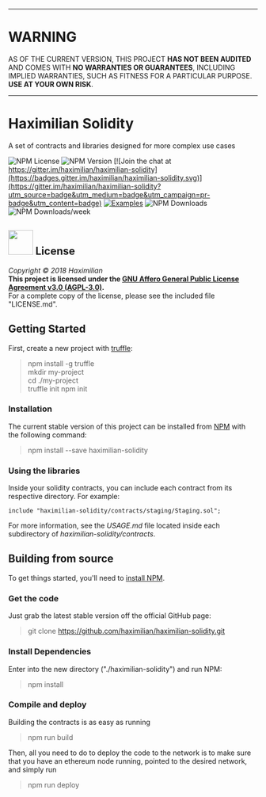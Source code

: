 ----

# WARNING

AS OF THE CURRENT VERSION, THIS PROJECT **HAS NOT BEEN AUDITED** AND COMES WITH **NO WARRANTIES OR GUARANTEES**, INCLUDING IMPLIED WARRANTIES, SUCH AS FITNESS FOR A PARTICULAR PURPOSE. **USE AT YOUR OWN RISK**.

----

# Haximilian Solidity
A set of contracts and libraries designed for more complex use cases


![NPM License](https://img.shields.io/npm/l/haximilian-solidity.svg)
![NPM Version](https://img.shields.io/npm/v/haximilian-solidity.svg)
[![Join the chat at https://gitter.im/haximilian/haximilian-solidity](https://badges.gitter.im/haximilian/haximilian-solidity.svg)](https://gitter.im/haximilian/haximilian-solidity?utm_source=badge&utm_medium=badge&utm_campaign=pr-badge&utm_content=badge)
[![Examples](https://www.libhive.com/providers/npm/packages/haximilian-solidity/examples/badge.svg)](https://www.libhive.com/providers/npm/packages/haximilian-solidity)
![NPM Downloads](https://img.shields.io/npm/dt/haximilian-solidity.svg)
![NPM Downloads/week](https://img.shields.io/npm/dw/haximilian-solidity.svg)

## [<img src="https://opensource.org/files/osi_symbol.png" width="50">](https://opensource.org/licenses/AGPL-3.0) License
*Copyright &copy; 2018 Haximilian*<br/>
**This project is licensed under the [GNU Affero General Public License Agreement v3.0 (AGPL-3.0)](https://opensource.org/licenses/AGPL-3.0).**<br>
For a complete copy of the license, please see the included file "LICENSE.md".

## Getting Started
First, create a new project with [truffle](http://truffleframework.com/):

> npm install -g truffle<br/>
> mkdir my-project<br/>
> cd ./my-project<br/>
> truffle init
> npm init

### Installation
The current stable version of this project can be installed from [NPM](https://www.npmjs.com/package/haximilian-solidity) with the following command:

> npm install --save haximilian-solidity

### Using the libraries
Inside your solidity contracts, you can include each contract from its respective directory. For example:
```solidity
include "haximilian-solidity/contracts/staging/Staging.sol";
```
For more information, see the *USAGE.md* file located inside each subdirectory of *haximilian-solidity/contracts*.

## Building from source
To get things started, you'll need to [install NPM](https://docs.npmjs.com/getting-started/installing-node#install-npm--manage-npm-versions).

### Get the code
Just grab the latest stable version off the official GitHub page:
> git clone https://github.com/haximilian/haximilian-solidity.git

### Install Dependencies
Enter into the new directory ("./haximilian-solidity") and run NPM:
> npm install

### Compile and deploy
Building the contracts is as easy as running
> npm run build

Then, all you need to do to deploy the code to the network is to make sure that you have an ethereum node running, pointed to the desired network, and simply run
> npm run deploy
